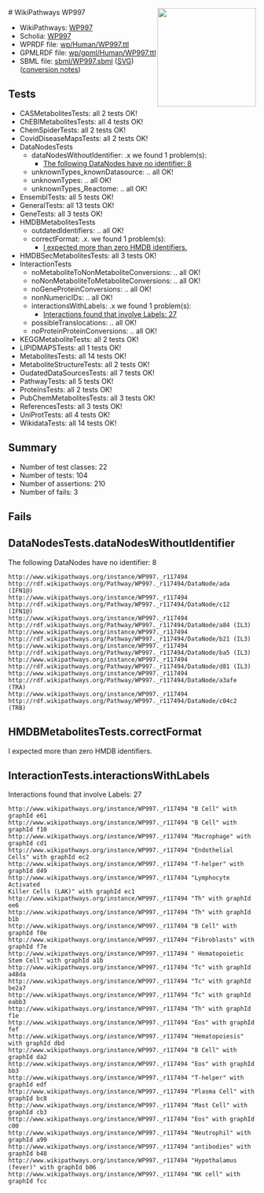 <img style="float: right; width: 200px" src="../logo.png" />
# WikiPathways WP997

* WikiPathways: [WP997](https://identifiers.org/wikipathways:WP997)
* Scholia: [WP997](https://scholia.toolforge.org/wikipathways/WP997)
* WPRDF file: [wp/Human/WP997.ttl](../wp/Human/WP997.ttl)
* GPMLRDF file: [wp/gpml/Human/WP997.ttl](../wp/gpml/Human/WP997.ttl)
* SBML file: [sbml/WP997.sbml](../sbml/WP997.sbml) ([SVG](../sbml/WP997.svg)) ([conversion notes](../sbml/WP997.txt))

## Tests
* CASMetabolitesTests: all 2 tests OK!
* ChEBIMetabolitesTests: all 4 tests OK!
* ChemSpiderTests: all 2 tests OK!
* CovidDiseaseMapsTests: all 2 tests OK!
* DataNodesTests
    * dataNodesWithoutIdentifier: .x we found 1 problem(s):
        * [The following DataNodes have no identifier: 8](#d2d32fa7)
    * unknownTypes_knownDatasource: .. all OK!
    * unknownTypes: .. all OK!
    * unknownTypes_Reactome: .. all OK!
* EnsemblTests: all 5 tests OK!
* GeneralTests: all 13 tests OK!
* GeneTests: all 3 tests OK!
* HMDBMetabolitesTests
    * outdatedIdentifiers: .. all OK!
    * correctFormat: .x. we found 1 problem(s):
        * [I expected more than zero HMDB identifiers.](#ad154c1e)
* HMDBSecMetabolitesTests: all 3 tests OK!
* InteractionTests
    * noMetaboliteToNonMetaboliteConversions: .. all OK!
    * noNonMetaboliteToMetaboliteConversions: .. all OK!
    * noGeneProteinConversions: .. all OK!
    * nonNumericIDs: .. all OK!
    * interactionsWithLabels: .x we found 1 problem(s):
        * [Interactions found that involve Labels: 27](#fe97a8de)
    * possibleTranslocations: .. all OK!
    * noProteinProteinConversions: .. all OK!
* KEGGMetaboliteTests: all 2 tests OK!
* LIPIDMAPSTests: all 1 tests OK!
* MetabolitesTests: all 14 tests OK!
* MetaboliteStructureTests: all 2 tests OK!
* OudatedDataSourcesTests: all 7 tests OK!
* PathwayTests: all 5 tests OK!
* ProteinsTests: all 2 tests OK!
* PubChemMetabolitesTests: all 3 tests OK!
* ReferencesTests: all 3 tests OK!
* UniProtTests: all 4 tests OK!
* WikidataTests: all 14 tests OK!


## Summary

* Number of test classes: 22
* Number of tests: 104
* Number of assertions: 210
* Number of fails: 3

## Fails

<a name="d2d32fa7" />

## DataNodesTests.dataNodesWithoutIdentifier

The following DataNodes have no identifier: 8
```
http://www.wikipathways.org/instance/WP997._r117494 http://rdf.wikipathways.org/Pathway/WP997._r117494/DataNode/ada (IFN1@)
http://www.wikipathways.org/instance/WP997._r117494 http://rdf.wikipathways.org/Pathway/WP997._r117494/DataNode/c12 (IFN1@)
http://www.wikipathways.org/instance/WP997._r117494 http://rdf.wikipathways.org/Pathway/WP997._r117494/DataNode/a84 (IL3)
http://www.wikipathways.org/instance/WP997._r117494 http://rdf.wikipathways.org/Pathway/WP997._r117494/DataNode/b21 (IL3)
http://www.wikipathways.org/instance/WP997._r117494 http://rdf.wikipathways.org/Pathway/WP997._r117494/DataNode/ba5 (IL3)
http://www.wikipathways.org/instance/WP997._r117494 http://rdf.wikipathways.org/Pathway/WP997._r117494/DataNode/d81 (IL3)
http://www.wikipathways.org/instance/WP997._r117494 http://rdf.wikipathways.org/Pathway/WP997._r117494/DataNode/a3afe (TRA)
http://www.wikipathways.org/instance/WP997._r117494 http://rdf.wikipathways.org/Pathway/WP997._r117494/DataNode/c04c2 (TRB)
```

<a name="ad154c1e" />

## HMDBMetabolitesTests.correctFormat

I expected more than zero HMDB identifiers.
<a name="fe97a8de" />

## InteractionTests.interactionsWithLabels

Interactions found that involve Labels: 27
```
http://www.wikipathways.org/instance/WP997._r117494 "B Cell" with graphId e61
http://www.wikipathways.org/instance/WP997._r117494 "B Cell" with graphId f10
http://www.wikipathways.org/instance/WP997._r117494 "Macrophage" with graphId cd1
http://www.wikipathways.org/instance/WP997._r117494 "Endothelial Cells" with graphId ec2
http://www.wikipathways.org/instance/WP997._r117494 "T-helper" with graphId d49
http://www.wikipathways.org/instance/WP997._r117494 "Lymphocyte Activated
Killer Cells (LAK)" with graphId ec1
http://www.wikipathways.org/instance/WP997._r117494 "Th" with graphId ee6
http://www.wikipathways.org/instance/WP997._r117494 "Th" with graphId b1b
http://www.wikipathways.org/instance/WP997._r117494 "B Cell" with graphId f0e
http://www.wikipathways.org/instance/WP997._r117494 "Fibroblasts" with graphId f7e
http://www.wikipathways.org/instance/WP997._r117494 " Hematopoietic Stem Cell" with graphId a1b
http://www.wikipathways.org/instance/WP997._r117494 "Tc" with graphId a48da
http://www.wikipathways.org/instance/WP997._r117494 "Tc" with graphId be2a7
http://www.wikipathways.org/instance/WP997._r117494 "Tc" with graphId eabb3
http://www.wikipathways.org/instance/WP997._r117494 "Th" with graphId f1e
http://www.wikipathways.org/instance/WP997._r117494 "Eos" with graphId fef
http://www.wikipathways.org/instance/WP997._r117494 "Hematopoiesis" with graphId dbd
http://www.wikipathways.org/instance/WP997._r117494 "B Cell" with graphId da2
http://www.wikipathways.org/instance/WP997._r117494 "Eos" with graphId bb3
http://www.wikipathways.org/instance/WP997._r117494 "T-helper" with graphId edf
http://www.wikipathways.org/instance/WP997._r117494 "Plasma Cell" with graphId bc8
http://www.wikipathways.org/instance/WP997._r117494 "Mast Cell" with graphId cb3
http://www.wikipathways.org/instance/WP997._r117494 "Eos" with graphId c00
http://www.wikipathways.org/instance/WP997._r117494 "Neutrophil" with graphId a99
http://www.wikipathways.org/instance/WP997._r117494 "antibodies" with graphId b48
http://www.wikipathways.org/instance/WP997._r117494 "Hypothalamus
(fever)" with graphId b06
http://www.wikipathways.org/instance/WP997._r117494 "NK cell" with graphId fcc
```

